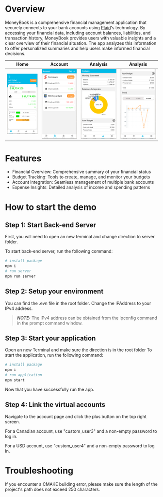 # Overview

MoneyBook is a comprehensive financial management application that securely connects to your bank accounts using [Plaid](https://plaid.com/)'s technology. By accessing your financial data, including account balances, liabilities, and transaction history, MoneyBook provides users with valuable insights and a clear overview of their financial situation. The app analyzes this information to offer personalized summaries and help users make informed financial decisions.


Home             |  Account | Analysis | Analysis
:-------------------------:|:-------------------------:|:-------------------------:|:-------------------------:
![Home Page](https://github.com/TimLinCa/MoneyBook/blob/main/assets/images/readme/Home.png)  | ![Account Page](https://github.com/TimLinCa/MoneyBook/blob/main/assets/images/readme/Account.png) | ![Analysis Page](https://github.com/TimLinCa/MoneyBook/blob/main/assets/images/readme/Analysis.png) | ![Analysis Page](https://github.com/TimLinCa/MoneyBook/blob/main/assets/images/readme/Analysis2.png)

# Features
<ul>
<li>Financial Overview: Comprehensive summary of your financial status</li>
<li>Budget Tracking: Tools to create, manage, and monitor your budgets</li>
<li>Account Integration: Seamless management of multiple bank accounts</li>
<li>Expense Insights: Detailed analysis of income and spending patterns</li>
</ul>

# How to start the demo
## Step 1: Start Back-end Server

First, you will need to open an new terminal and change direction to server folder.

To start back-end server, run the following command:

```bash
# install package
npm i
# run server
npm run server
```

## Step 2: Setup your environment

You can find the .evn file in the root folder. Change the IPAddress to your IPv4 address.

> **_NOTE:_**  The IPv4 address can be obtained from the ipconfig command in the prompt command window.

## Step 3: Start your application

Open an new Terminal and make sure the direction is in the root folder
To start the application, run the following command:

```bash
# install package
npm i
# run application
npm start
```
Now that you have successfully run the app.

## Step 4: Link the virtual accounts

Navigate to the account page and click the plus button on the top right screen.

For a Canadian account, use "custom_user3" and a non-empty password to log in.

For a USD account, use "custom_user4" and a non-empty password to log in.


# Troubleshooting

If you encounter a CMAKE building error, please make sure the length of the project's path does not exceed 250 characters.
